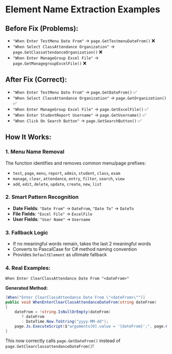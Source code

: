 # Element Name Extraction Examples

## Before Fix (Problems):
- `"When Enter TestMenu Date From"` → `page.GetTestmenuDateFrom()` ❌
- `"When Select ClassAttendance Organization"` → `page.GetClassattendanceOrganization()` ❌
- `"When Enter ManageGroup Excel File"` → `page.GetManagegroupExcelFile()` ❌

## After Fix (Correct):
- `"When Enter TestMenu Date From"` → `page.GetDateFrom()` ✅
- `"When Select ClassAttendance Organization"` → `page.GetOrganization()` ✅
- `"When Enter ManageGroup Excel File"` → `page.GetExcelFile()` ✅
- `"When Enter StudentReport Username"` → `page.GetUsername()` ✅
- `"When Click On Search Button"` → `page.GetSearchButton()` ✅

## How It Works:

### 1. Menu Name Removal
The function identifies and removes common menu/page prefixes:
- `test`, `page`, `menu`, `report`, `admin`, `student`, `class`, `exam`
- `manage`, `clear`, `attendance`, `entry`, `filter`, `search`, `view`
- `add`, `edit`, `delete`, `update`, `create`, `new`, `list`

### 2. Smart Pattern Recognition
- **Date Fields**: `"Date From"` → `DateFrom`, `"Date To"` → `DateTo`
- **File Fields**: `"Excel File"` → `ExcelFile`
- **User Fields**: `"User Name"` → `Username`

### 3. Fallback Logic
- If no meaningful words remain, takes the last 2 meaningful words
- Converts to PascalCase for C# method naming convention
- Provides `DefaultElement` as ultimate fallback

### 4. Real Examples:
```gherkin
When Enter ClearClassAttendance Date From "<dateFrom>"
```
**Generated Method:**
```csharp
[When("Enter ClearClassAttendance Date From \"<dateFrom>\"")]
public void WhenEnterClearClassAttendanceDateFrom(string dateFrom)
{
    dateFrom = !string.IsNullOrEmpty(dateFrom)
       ? dateFrom
       : DateTime.Now.ToString("yyyy-MM-dd");
    page.Js.ExecuteScript($"arguments[0].value = '{dateFrom}';", page.GetDateFrom());
}
```

This now correctly calls `page.GetDateFrom()` instead of `page.GetClearclassattendanceDateFrom()`!
